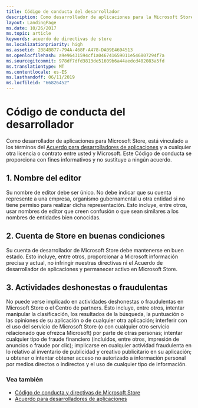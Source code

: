 ```yaml
---
title: Código de conducta del desarrollador
description: Como desarrollador de aplicaciones para la Microsoft Store, está vinculado a los términos del Acuerdo para desarrolladores de aplicaciones y a cualquier otra licencia o contrato entre usted y Microsoft.
layout: LandingPage
ms.date: 10/26/2017
ms.topic: article
keywords: acuerdo de directivas de store
ms.localizationpriority: high
ms.assetid: 2B84B877-794A-468F-A478-DA09E4694513
ms.openlocfilehash: a9e96431594cf1a046741659011e546807294f7a
ms.sourcegitcommit: 978df7dfd3813de51609b6a44aedcd402083a5fd
ms.translationtype: MT
ms.contentlocale: es-ES
ms.lasthandoff: 06/11/2019
ms.locfileid: "66826452"
---
```

# <a name="developer-code-of-conduct"></a>Código de conducta del desarrollador

Como desarrollador de aplicaciones para Microsoft Store, está vinculado a los términos del [Acuerdo para desarrolladores de aplicaciones](https://docs.microsoft.com/legal/windows/agreements/app-developer-agreement) y a cualquier otra licencia o contrato entre usted y Microsoft. Este Código de conducta se proporciona con fines informativos y no sustituye a ningún acuerdo.


## <a name="1-publisher-name"></a>1. Nombre del editor

Su nombre de editor debe ser único. No debe indicar que su cuenta represente a una empresa, organismo gubernamental u otra entidad si no tiene permiso para realizar dicha representación. Esto incluye, entre otros, usar nombres de editor que creen confusión o que sean similares a los nombres de entidades bien conocidas.


## <a name="2-store-account-in-good-standing"></a>2. Cuenta de Store en buenas condiciones

Su cuenta de desarrollador de Microsoft Store debe mantenerse en buen estado. Esto incluye, entre otros, proporcionar a Microsoft información precisa y actual, no infringir nuestras directivas ni el Acuerdo de desarrollador de aplicaciones y permanecer activo en Microsoft Store.


## <a name="3-fraudulent-or-dishonest-activities"></a>3. Actividades deshonestas o fraudulentas

No puede verse implicado en actividades deshonestas o fraudulentas en Microsoft Store o el Centro de partners. Esto incluye, entre otros, intentar manipular la clasificación, los resultados de la búsqueda, la puntuación o las opiniones de su aplicación o de cualquier otra aplicación; interferir con el uso del servicio de Microsoft Store (o con cualquier otro servicio relacionado que ofrezca Microsoft) por parte de otras personas; intentar cualquier tipo de fraude financiero (incluidos, entre otros, impresión de anuncios o fraude por clic); implicarse en cualquier actividad fraudulenta en lo relativo al inventario de publicidad y creativo publicitario en su aplicación; u obtener o intentar obtener acceso no autorizado a información personal por medios directos o indirectos y el uso de cualquier tipo de información.


### <a name="see-also"></a>Vea también

- [Código de conducta y directivas de Microsoft Store](store-policies-and-code-of-conduct.md)
- [Acuerdo para desarrolladores de aplicaciones](https://docs.microsoft.com/legal/windows/agreements/app-developer-agreement)